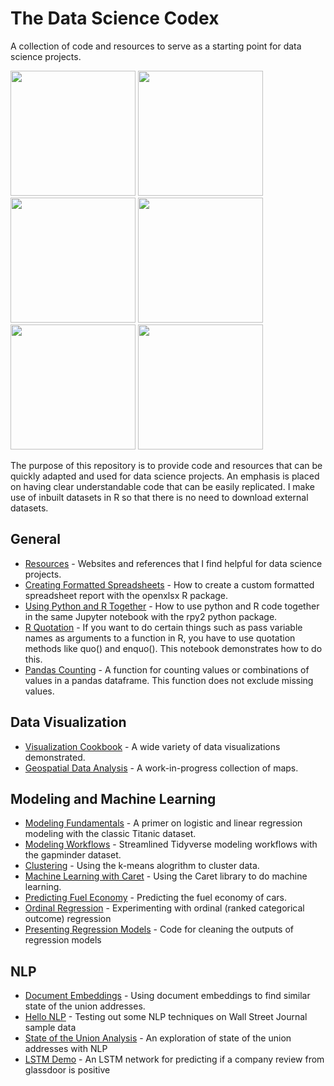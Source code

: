 # The Data Science Codex

A collection of code and resources to serve as a starting point for data science projects. 

<span>
<a href = "https://github.com/jessecambon/Data-Science-Cookbook/blob/master/source/Chart_Collection.md#lollipop"><img src="https://github.com/jessecambon/Data-Science-Cookbook/blob/master/source/Chart_Collection_files/figure-markdown_github/lollipop-1.png" height="200px"/></a>
<a href = "https://github.com/jessecambon/Data-Science-Cookbook/blob/master/source/Chart_Collection.md#bubbleplot"><img src="https://github.com/jessecambon/Data-Science-Cookbook/blob/master/source/Chart_Collection_files/figure-markdown_github/bubbleplot-1.png" height="200px"/></a>
<a href = "https://github.com/jessecambon/Data-Science-Cookbook/blob/master/source/Geospatial_Analysis.md"><img src="https://github.com/jessecambon/Data-Science-Codex/blob/master/source/Geospatial_Analysis_files/figure-markdown_github/unnamed-chunk-2-1.png" height="200px"/></a> 
<a href = "https://github.com/jessecambon/Data-Science-Cookbook/blob/master/source/Chart_Collection.md#ridgeplot"><img src="https://raw.githubusercontent.com/jessecambon/Data-Science-Codex/master/source/Chart_Collection_files/figure-markdown_github/ridge-1.png" height="200px"/></a> 
<a href = "https://github.com/jessecambon/Data-Science-Cookbook/blob/master/source/Titanic.md#logistic-regression-model"><img src="https://github.com/jessecambon/Data-Science-Codex/blob/master/source/Titanic_files/figure-markdown_github/logistic-regression-2.png" height="200px"/></a> 
<a href = "https://github.com/jessecambon/Data-Science-Cookbook/blob/master/source/Titanic.md#logistic-regression-model"><img src="https://github.com/jessecambon/Data-Science-Cookbook/blob/master/source/Titanic_files/figure-markdown_github/logistic-regression-1.png" height="200px"/></a> 
</span>


The purpose of this repository is to provide code and resources that can be quickly adapted and used for data science projects. An emphasis is placed on having clear understandable code that can be easily replicated. I make use of inbuilt datasets in R so that there is no need to download external datasets.


## General 
* [Resources](Resources.md) - Websites and references that I find helpful for data science projects.
* [Creating Formatted Spreadsheets](source/Create_Formatted_Spreadsheet.md) - How to create a custom formatted spreadsheet report with the openxlsx R package.
* [Using Python and R Together](source/R-Python-Hybrid.ipynb) - How to use python and R code together in the same Jupyter notebook with the rpy2 python package.
* [R Quotation](source/R_Quotation.md) - If you want to do certain things such as pass variable names as arguments to a function in R, you have to use quotation methods like quo() and enquo(). This notebook demonstrates how to do this.
* [Pandas Counting](source/Pandas_TidyCount.ipynb) - A function for counting values or combinations of values in a pandas dataframe. This function does not exclude missing values.

## Data Visualization
* [Visualization Cookbook](source/Chart_Collection.md) - A wide variety of data visualizations demonstrated.
* [Geospatial Data Analysis](source/Geospatial_Analysis.md) - A work-in-progress collection of maps. 

## Modeling and Machine Learning 
* [Modeling Fundamentals](source/Titanic.md) - A primer on logistic and linear regression modeling with the classic Titanic dataset.
* [Modeling Workflows](source/Modeling_Workflow.md) - Streamlined Tidyverse modeling workflows with the gapminder dataset.
* [Clustering](source/Clustering.md) - Using the k-means alogrithm to cluster data.
* [Machine Learning with Caret](source/Caret.md) - Using the Caret library to do machine learning.
* [Predicting Fuel Economy](source/Vehicles.md) - Predicting the fuel economy of cars.
* [Ordinal Regression](source/Ordinal_Regression.md) - Experimenting with ordinal (ranked categorical outcome) regression
* [Presenting Regression Models](source/Regression_Model_Tidying.md) - Code for cleaning the outputs of regression models

## NLP 
* [Document Embeddings](source/state_of_union_embeddings.ipynb) - Using document embeddings to find similar state of the union addresses.
* [Hello NLP](source/Hello_NLP.ipynb) - Testing out some NLP techniques on Wall Street Journal sample data
* [State of the Union Analysis](source/state_of_union_v2.ipynb) - An exploration of state of the union addresses with NLP
* [LSTM Demo](source/LSTM-Demo.ipynb) - An LSTM network for predicting if a company review from glassdoor is positive
